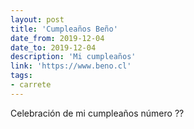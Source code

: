 ```yaml
---
layout: post
title: 'Cumpleaños Beño'
date_from: 2019-12-04
date_to: 2019-12-04
description: 'Mi cumpleaños'
link: 'https://www.beno.cl'
tags:
- carrete
---
```


Celebración de mi cumpleaños número ??
